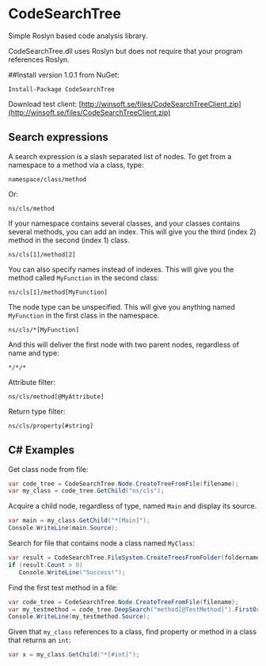 # CodeSearchTree
Simple Roslyn based code analysis library.

CodeSearchTree.dll uses Roslyn but does not require that your program references Roslyn.

##Install version 1.0.1 from NuGet:

`Install-Package CodeSearchTree`

Download test client: [http://winsoft.se/files/CodeSearchTreeClient.zip](http://winsoft.se/files/CodeSearchTreeClient.zip)

## Search expressions

A search expression is a slash separated list of nodes. To get from a namespace to a method via a class, type:

`namespace/class/method`

Or:

`ns/cls/method`

If your namespace contains several classes, and your classes contains several methods, you can add an index. This will give you the third (index 2) method in the second (index 1) class.

`ns/cls[1]/method[2]`

You can also specify names instead of indexes. This will give you the method called `MyFunction` in the second class:

`ns/cls[1]/method[MyFunction]`

The node type can be unspecified. This will give you anything named `MyFunction` in the first class in the namespace.

`ns/cls/*[MyFunction]`

And this will deliver the first node with two parent nodes, regardless of name and type:

`*/*/*`

Attribute filter:

`ns/cls/method[@MyAttribute]`

Return type filter:

`ns/cls/property[#string]`

## C# Examples

Get class node from file:

```C#
var code_tree = CodeSearchTree.Node.CreateTreeFromFile(filename);
var my_class = code_tree.GetChild("ns/cls");
```

Acquire a child node, regardless of type, named `Main` and display its source.

```C#
var main = my_class.GetChild("*[Main]");
Console.WriteLine(main.Source);
```

Search for file that contains node a class named `MyClass`:

```C#
var result = CodeSearchTree.FileSystem.CreateTreesFromFolder(foldername, "*/cls[MyClass]");
if (result.Count > 0)
   Console.WriteLine("Success!");
```

Find the first test method in a file:

```C#
var code_tree = CodeSearchTree.Node.CreateTreeFromFile(filename);
var my_testmethod = code_tree.DeepSearch("method[@TestMethod]").FirstOrDefault();
Console.WriteLine(my_testmethod.Source);
```

Given that `my_class` references to a class, find property or method in a class that returns an `int`:

```C#
var x = my_class.GetChild("*[#int]");
```
